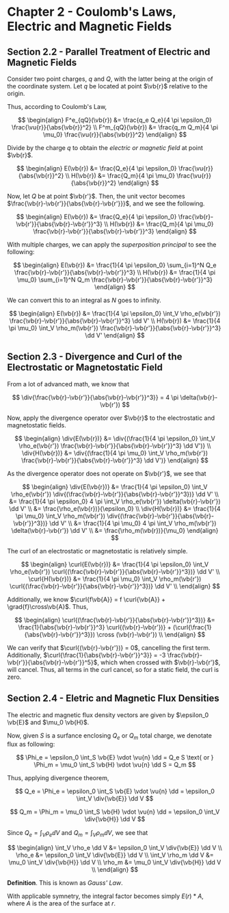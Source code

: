 # Chapter 2 - Coulomb's Laws, Electric and Magnetic Fields

## Section 2.2 - Parallel Treatment of Electric and Magnetic Fields

Consider two point charges, $q$ and $Q$, with the latter being at the origin of the coordinate system. Let $q$ be located at point $\vb{r}$ relative to the origin.

Thus, according to Coulomb's Law,

$$
\begin{align}
    F^e_{qQ}(\vb{r}) &= \frac{q_e Q_e}{4 \pi \epsilon_0} \frac{\vu{r}}{\abs{\vb{r}}^2} \\
    F^m_{qQ}(\vb{r}) &= \frac{q_m Q_m}{4 \pi \mu_0} \frac{\vu{r}}{\abs{\vb{r}}^2}
\end{align}
$$

Divide by the charge $q$ to obtain the *electric or magnetic field* at point $\vb{r}$.

$$
\begin{align}
    E(\vb{r}) &= \frac{Q_e}{4 \pi \epsilon_0} \frac{\vu{r}}{\abs{\vb{r}}^2} \\
    H(\vb{r}) &= \frac{Q_m}{4 \pi \mu_0} \frac{\vu{r}}{\abs{\vb{r}}^2}
\end{align}
$$

Now, let $Q$ be at point $\vb{r'}$. Then, the unit vector becomes $\frac{\vb{r}-\vb{r'}}{\abs{\vb{r}-\vb{r'}}}$, and we see the following.

$$
\begin{align}
    E(\vb{r}) &= \frac{Q_e}{4 \pi \epsilon_0} \frac{\vb{r}-\vb{r'}}{\abs{\vb{r}-\vb{r'}}^3} \\
    H(\vb{r}) &= \frac{Q_m}{4 \pi \mu_0} \frac{\vb{r}-\vb{r'}}{\abs{\vb{r}-\vb{r'}}^3}
\end{align}
$$

With multiple charges, we can apply the *superposition principal* to see the following:

$$
\begin{align}
    E(\vb{r}) &= \frac{1}{4 \pi \epsilon_0} \sum_{i=1}^N Q_e \frac{\vb{r}-\vb{r'}}{\abs{\vb{r}-\vb{r'}}^3} \\
    H(\vb{r}) &= \frac{1}{4 \pi \mu_0} \sum_{i=1}^N Q_m \frac{\vb{r}-\vb{r'}}{\abs{\vb{r}-\vb{r'}}^3}
\end{align}
$$

We can convert this to an integral as $N$ goes to infinity.

$$
\begin{align}
    E(\vb{r}) &= \frac{1}{4 \pi \epsilon_0} \int_V \rho_e(\vb{r'}) \frac{\vb{r}-\vb{r'}}{\abs{\vb{r}-\vb{r'}}^3} \dd V' \\
    H(\vb{r}) &= \frac{1}{4 \pi \mu_0} \int_V \rho_m(\vb{r'}) \frac{\vb{r}-\vb{r'}}{\abs{\vb{r}-\vb{r'}}^3} \dd V'
\end{align}
$$

## Section 2.3 - Divergence and Curl of the Electrostatic or Magnetostatic Field

From a lot of advanced math, we know that

$$
\div{\frac{\vb{r}-\vb{r'}}{\abs{\vb{r}-\vb{r'}}^3}} = 4 \pi \delta(\vb{r}-\vb{r'})
$$

Now, apply the divergence operator over $\vb{r}$ to the electrostatic and magnetostatic fields.

$$
\begin{align}
    \div{E(\vb{r})} &= \div{(\frac{1}{4 \pi \epsilon_0} \int_V \rho_e(\vb{r'}) \frac{\vb{r}-\vb{r'}}{\abs{\vb{r}-\vb{r'}}^3} \dd V')} \\
    \div{H(\vb{r})} &= \div{(\frac{1}{4 \pi \mu_0} \int_V \rho_m(\vb{r'}) \frac{\vb{r}-\vb{r'}}{\abs{\vb{r}-\vb{r'}}^3} \dd V')}
\end{align}
$$

As the divergence operator does not operate on $\vb{r'}$, we see that

$$
\begin{align}
    \div{E(\vb{r})} &= \frac{1}{4 \pi \epsilon_0} \int_V \rho_e(\vb{r'}) \div{(\frac{\vb{r}-\vb{r'}}{\abs{\vb{r}-\vb{r'}}^3})} \dd V' \\
        &= \frac{1}{4 \pi \epsilon_0} 4 \pi \int_V \rho_e(\vb{r'}) \delta(\vb{r}-\vb{r'}) \dd V' \\
        &= \frac{\rho_e(\vb{r})}{\epsilon_0} \\
    \div{H(\vb{r})} &= \frac{1}{4 \pi \mu_0} \int_V \rho_m(\vb{r'}) \div{(\frac{\vb{r}-\vb{r'}}{\abs{\vb{r}-\vb{r'}}^3})} \dd V' \\
        &= \frac{1}{4 \pi \mu_0} 4 \pi \int_V \rho_m(\vb{r'}) \delta(\vb{r}-\vb{r'}) \dd V' \\
        &= \frac{\rho_m(\vb{r})}{\mu_0}
\end{align}
$$

The curl of an electrostatic or magnetostatic is relatively simple.

$$
\begin{align}
    \curl{E(\vb{r})} &= \frac{1}{4 \pi \epsilon_0} \int_V \rho_e(\vb{r'}) \curl{(\frac{\vb{r}-\vb{r'}}{\abs{\vb{r}-\vb{r'}}^3})} \dd V' \\
    \curl{H(\vb{r})} &= \frac{1}{4 \pi \mu_0} \int_V \rho_m(\vb{r'}) \curl{(\frac{\vb{r}-\vb{r'}}{\abs{\vb{r}-\vb{r'}}^3})} \dd V' \\
\end{align}
$$

Additionally, we know $\curl{f\vb{A}} = f \curl{\vb{A}} + \grad{f}\cross\vb{A}$. Thus,

$$
\begin{align}
    \curl{(\frac{\vb{r}-\vb{r'}}{\abs{\vb{r}-\vb{r'}}^3})} &= \frac{1}{\abs{\vb{r}-\vb{r'}}^3} \curl{(\vb{r}-\vb{r'})} + (\curl{\frac{1}{\abs{\vb{r}-\vb{r'}}^3}}) \cross (\vb{r}-\vb{r'}) \\
\end{align}
$$

We can verify that $\curl{(\vb{r}-\vb{r'})} = 0$, cancelling the first term. Additionally, $\curl{\frac{1}{\abs{\vb{r}-\vb{r'}}^3}} = -3 \frac{\vb{r}-\vb{r'}}{\abs{\vb{r}-\vb{r'}}^5}$, which when crossed with $\vb{r}-\vb{r'}$, will cancel. Thus, all terms in the curl cancel, so for a static field, the curl is zero.

## Section 2.4 - Eletric and Magnetic Flux Densities

The electric and magnetic flux density vectors are given by $\epsilon_0 \vb{E}$ and $\mu_0 \vb{H}$.

Now, given $S$ is a surfance enclosing $Q_e$ or $Q_m$ total charge, we denotate flux as following:

$$
\Phi_e = \epsilon_0 \int_S \vb{E} \vdot \vu{n} \dd = Q_e S \text{ or } \Phi_m = \mu_0 \int_S \vb{H} \vdot \vu{n} \dd S = Q_m
$$

Thus, applying divergence theorem,

$$
Q_e = \Phi_e = \epsilon_0 \int_S \vb{E} \vdot \vu{n} \dd = \epsilon_0 \int_V \div{\vb{E}} \dd V
$$

$$
Q_m = \Phi_m = \mu_0 \int_S \vb{H} \vdot \vu{n} \dd = \epsilon_0 \int_V \div{\vb{H}} \dd V
$$

Since $Q_e = \int_V \rho_e \dd V$ and $Q_m = \int_V \rho_m \dd V$, we see that

$$
\begin{align}
    \int_V \rho_e \dd V &= \epsilon_0 \int_V \div{\vb{E}} \dd V \\
    \rho_e &= \epsilon_0 \int_V \div{\vb{E}} \dd V \\
    \int_V \rho_m \dd V &= \mu_0 \int_V \div{\vb{H}} \dd V \\
    \rho_m &= \mu_0 \int_V \div{\vb{H}} \dd V \\
\end{align}
$$

**Definition**. This is known as *Gauss' Law*.

With applicable symnetry, the integral factor becomes simply $E(r)*A$, where $A$ is the area of the surface at $r$.
